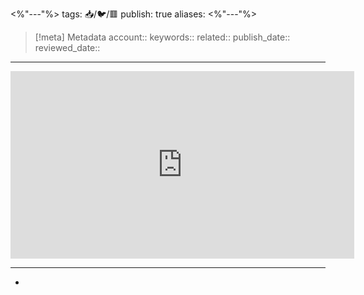 <%"---"%>
tags: 📥️/🐦️/🟥️
publish: true
aliases: 
<%"---"%>

> [!meta] Metadata
> account:: 
> keywords:: 
> related:: 
> publish_date:: 
> reviewed_date::

---

<center><iframe border=0 frameborder=0 height=300 width=550 src="https://twitframe.com/show?url=<% tp.system.clipboard() %>"></iframe></center>

---

- 
